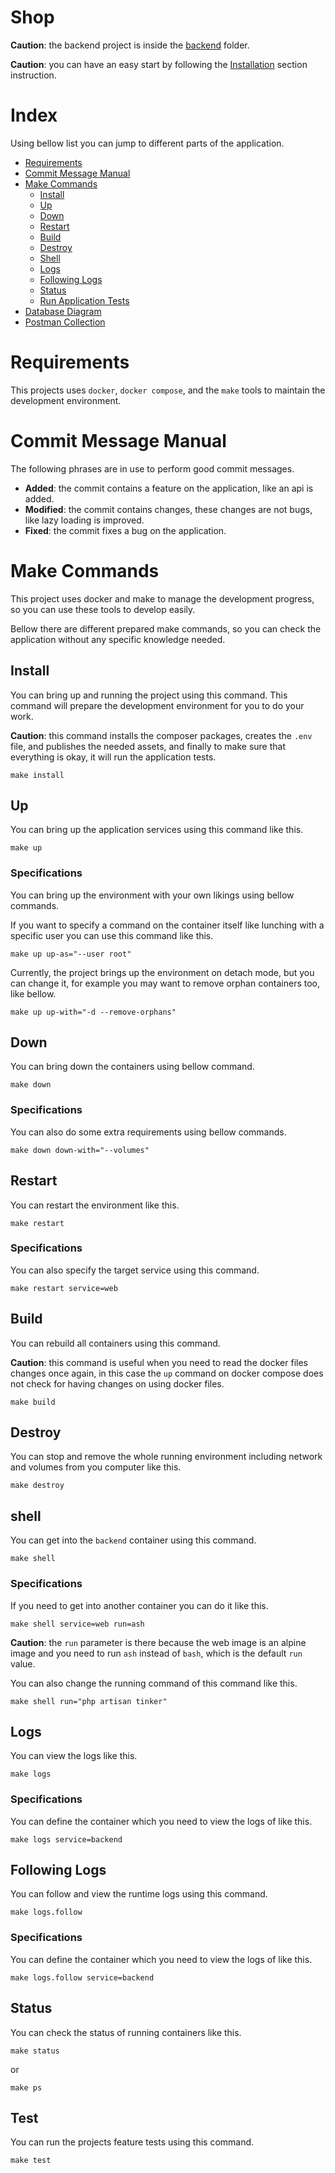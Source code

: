 # Shop

**Caution**: the backend project is inside
the [backend](./backend) folder.

**Caution**: you can have an easy start by following 
the [Installation](#install) section instruction.

# Index

Using bellow list you can jump to different
parts of the application.

* [Requirements](#requirements)
* [Commit Message Manual](#commit-message-manual)
* [Make Commands](#make-commands)
  * [Install](#install)
  * [Up](#up)
  * [Down](#down)
  * [Restart](#restart)
  * [Build](#build)
  * [Destroy](#destroy)
  * [Shell](#shell)
  * [Logs](#logs)
  * [Following Logs](#following-logs)
  * [Status](#status)
  * [Run Application Tests](#application-tests)
* [Database Diagram](#database-diagram)
* [Postman Collection](#postman-collection)

# Requirements

This projects uses `docker`, `docker compose`, and the `make` tools
to maintain the development environment.

# Commit Message Manual

The following phrases are in use to perform good commit messages.

* **Added**: the commit contains a feature on the application, like an api is added.
* **Modified**: the commit contains changes, these changes are not bugs,
  like lazy loading is improved.
* **Fixed**: the commit fixes a bug on the application.

# Make Commands

This project uses docker and make to manage the
development progress, so you can use these tools
to develop easily.

Bellow there are different prepared make commands,
so you can check the application without any 
specific knowledge needed.

## Install

You can bring up and running the project using this command.
This command will prepare the development environment for you
to do your work.

**Caution**: this command installs the composer packages, creates
the `.env` file, and publishes the needed assets, and finally to
make sure that everything is okay, it will run the application tests.

```shell
make install
```

## Up

You can bring up the application services using
this command like this.

```shell
make up
```

### Specifications

You can bring up the environment with your own
likings using bellow commands.

If you want to specify a command on the container
itself like lunching with a specific user you can 
use this command like this.

```shell
make up up-as="--user root"
```

Currently, the project brings up the environment on
detach mode, but you can change it, for example you
may want to remove orphan containers too, like bellow.

```shell
make up up-with="-d --remove-orphans"
```

## Down

You can bring down the containers using bellow command.

```shell
make down
```

### Specifications

You can also do some extra requirements using bellow commands.

```shell
make down down-with="--volumes"
```

## Restart

You can restart the environment like this.

```shell
make restart
```

### Specifications

You can also specify the target service using this command.

```shell
make restart service=web
```

## Build

You can rebuild all containers using this command.

**Caution**: this command is useful when you need to read the
docker files changes once again, in this case the `up` command
on docker compose does not check for having changes on using
docker files.

```shell
make build
```

## Destroy

You can stop and remove the whole running environment 
including network and volumes from you computer like 
this.

```shell
make destroy
```

## shell

You can get into the `backend` container using this command.

```shell
make shell
```

### Specifications

If you need to get into another container you can do it like this.

```shell
make shell service=web run=ash
```

**Caution**: the `run` parameter is there because the web image
is an alpine image and you need to run `ash` instead of `bash`,
which is the default `run` value.

You can also change the running command of this command like this.

```shell
make shell run="php artisan tinker"
```

## Logs

You can view the logs like this.

```shell
make logs
```

### Specifications

You can define the container which you need to view the logs of like this.

```shell
make logs service=backend
```

## Following Logs

You can follow and view the runtime logs using this command.

```shell
make logs.follow
```

### Specifications

You can define the container which you need to view the logs of like this.

```shell
make logs.follow service=backend
```

## Status

You can check the status of running containers like this.

```shell
make status
```

or

```shell
make ps
```

## Test

You can run the projects feature tests using this command.

```shell
make test
```